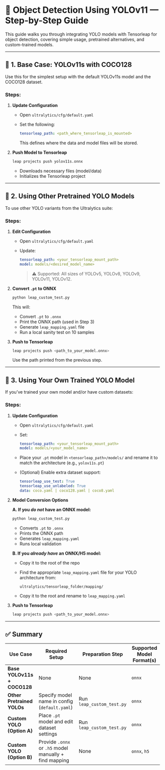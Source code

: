 

# 🚀 Object Detection Using YOLOv11 — Step-by-Step Guide

This guide walks you through integrating YOLO models with Tensorleap for object detection, covering simple usage, pretrained alternatives, and custom-trained models.

---

## 🔰 1. Base Case: YOLOv11s with COCO128

Use this for the simplest setup with the default YOLOv11s model and the COCO128 dataset.

### Steps:

1. **Update Configuration**

   * Open `ultralytics/cfg/default.yaml`
   * Set the following:

     ```yaml
     tensorleap_path: <path_where_tensorleap_is_mounted>
     ```

     This defines where the data and model files will be stored.

2. **Push Model to Tensorleap**

   ```bash
   leap projects push yolov11s.onnx
   ```

   * Downloads necessary files (model/data)
   * Initializes the Tensorleap project

---

## 🧠 2. Using Other Pretrained YOLO Models

To use other YOLO variants from the Ultralytics suite:

### Steps:

1. **Edit Configuration**

   * Open `ultralytics/cfg/default.yaml`
   * Update:

     ```yaml
     tensorleap_path: <your_tensorleap_mount_path>
     model: models/<desired_model_name>
     ```

     > ⚠️ Supported: All sizes of YOLOv5, YOLOv8, YOLOv9, YOLOv11, YOLOv12.

2. **Convert `.pt` to ONNX**

   ```bash
   python leap_custom_test.py
   ```

   This will:

   * Convert `.pt` to `.onnx`
   * Print the ONNX path (used in Step 3)
   * Generate `leap_mapping.yaml` file
   * Run a local sanity test on 10 samples

3. **Push to Tensorleap**

   ```bash
   leap projects push <path_to_your_model.onnx>
   ```

   Use the path printed from the previous step.

---

## 🧪 3. Using Your Own Trained YOLO Model

If you’ve trained your own model and/or have custom datasets:

### Steps:

1. **Update Configuration**

   * Open `ultralytics/cfg/default.yaml`
   * Set:

     ```yaml
     tensorleap_path: <your_tensorleap_mount_path>
     model: models/<your_model_name>
     ```
   * Place your `.pt` model in `<tensorleap_path>/models/` and rename it to match the architecture (e.g., `yolov11s.pt`)
   * (Optional) Enable extra dataset support:

     ```yaml
     tensorleap_use_test: True
     tensorleap_use_unlabeled: True
     data: coco.yaml | coco128.yaml | coco8.yaml
     ```

2. **Model Conversion Options**

   **A. If you *do not* have an ONNX model:**

   ```bash
   python leap_custom_test.py
   ```

   * Converts `.pt` to `.onnx`
   * Prints the ONNX path
   * Generates `leap_mapping.yaml`
   * Runs local validation

   **B. If you *already have* an ONNX/H5 model:**

   * Copy it to the root of the repo
   * Find the appropriate `leap_mapping.yaml` file for your YOLO architecture from:

     ```
     ultralytics/tensorleap_folder/mapping/
     ```
   * Copy it to the root and rename to `leap_mapping.yaml`

3. **Push to Tensorleap**

   ```bash
   leap projects push <path_to_your_model.onnx>
   ```

---

## ✅ Summary
| **Use Case**                | **Required Setup**                                     | **Preparation Step**      | **Supported Model Format(s)** |
| --------------------------- |--------------------------------------------------------| ------------------------- | ----------------------------- |
| **Base YOLOv11s + COCO128** | None                                                   | None                      | `onnx`                        |
| **Other Pretrained YOLOs**  | Specify model name in config (`default.yaml`)          | Run `leap_custom_test.py` | `onnx`                        |
| **Custom YOLO (Option A)**  | Place `.pt` model and edit dataset settings            | Run `leap_custom_test.py` | `onnx`                        |
| **Custom YOLO (Option B)**  | Provide `.onnx` or `.h5` model manually + find mapping | None                      | `onnx`, `h5`                  |
